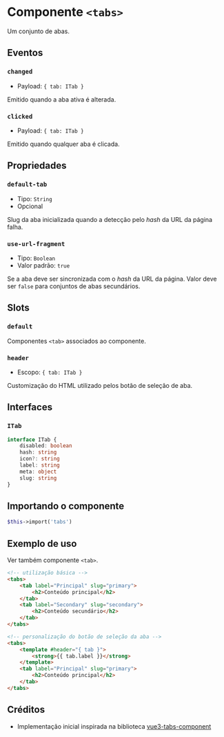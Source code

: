 # Componente `<tabs>`

Um conjunto de abas.

## Eventos

### `changed`

- Payload: `{ tab: ITab }`

Emitido quando a aba ativa é alterada.

### `clicked`

- Payload: `{ tab: ITab }`

Emitido quando qualquer aba é clicada.

## Propriedades

### `default-tab`

- Tipo: `String`
- Opcional

Slug da aba inicializada quando a detecção pelo *hash* da URL da página falha.

### `use-url-fragment`

- Tipo: `Boolean`
- Valor padrão: `true`

Se a aba deve ser sincronizada com o *hash* da URL da página. Valor deve ser `false` para conjuntos de abas secundários.

## Slots

### `default`

Componentes `<tab>` associados ao componente.

### `header`

- Escopo: `{ tab: ITab }`

Customização do HTML utilizado pelos botão de seleção de aba.

## Interfaces

### `ITab`

```ts
interface ITab {
    disabled: boolean
    hash: string
    icon?: string
    label: string
    meta: object
    slug: string
}
```

## Importando o componente

```php
$this->import('tabs')
```

## Exemplo de uso

Ver também componente `<tab>`.

```html
<!-- utilização básica -->
<tabs>
    <tab label="Principal" slug="primary">
        <h2>Conteúdo principal</h2>
    </tab>
    <tab label="Secondary" slug="secondary">
        <h2>Conteúdo secundário</h2>
    </tab>
</tabs>

<!-- personalização do botão de seleção da aba -->
<tabs>
    <template #header="{ tab }">
        <strong>{{ tab.label }}</strong>
    </template>
    <tab label="Principal" slug="primary">
        <h2>Conteúdo principal</h2>
    </tab>
</tabs>
```

## Créditos

- Implementação inicial inspirada na biblioteca [vue3-tabs-component](https://github.com/Jacobs63/vue3-tabs-component)
